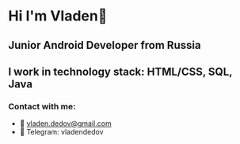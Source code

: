 # Hi I'm Vladen👋
## Junior Android Developer from Russia
## I work in technology stack: HTML/CSS, SQL, Java

### Contact with me:
- 📧 vladen.dedov@gmail.com
- 📱 Telegram: vladendedov
